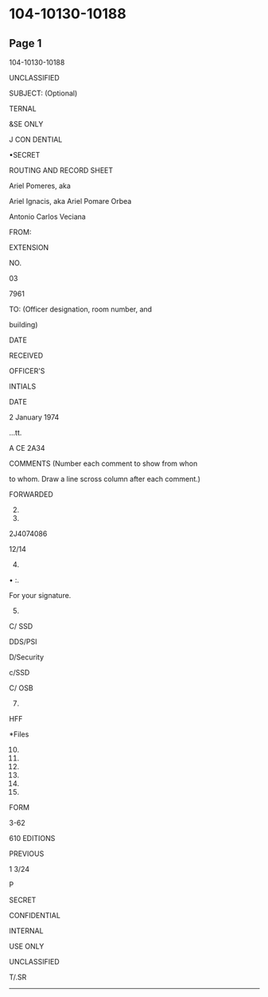 # 104-10130-10188

## Page 1

104-10130-10188

UNCLASSIFIED

SUBJECT: (Optional)

TERNAL

&SE ONLY

J CON DENTIAL

•SECRET

ROUTING AND RECORD SHEET

Ariel Pomeres, aka

Ariel Ignacis, aka Ariel Pomare Orbea

Antonio Carlos Veciana

FROM:

EXTENSION

NO.

03

7961

TO: (Officer designation, room number, and

building)

DATE

RECEIVED

OFFICER'S

INTIALS

DATE

2 January 1974

...tt.

A CE 2A34

COMMENTS (Number each comment to show from whon

to whom. Draw a line scross column after each comment.)

FORWARDED

2.

3.

2J4074086

12/14

4.

• :.

For your signature.

5.

C/ SSD

DDS/PSI

D/Security

c/SSD

C/ OSB

7.

HFF

*Files

10.

11.

12.

13.

14.

15.

FORM

3-62

610 EDITIONS

PREVIOUS

1 3/24

P

SECRET

CONFIDENTIAL

INTERNAL

USE ONLY

UNCLASSIFIED

T/.SR

---

